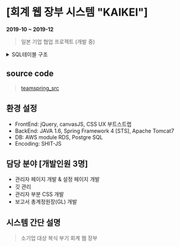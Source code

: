 # [회계 웹 장부 시스템 "KAIKEI"]
**2019-10 ~ 2019-12**
> 일본 기업 협업 프로젝트 (개발 중)
<details>
<summary>SQL테이블 구조</summary>
<div markdown="1">
<img src="https://user-images.githubusercontent.com/50703892/70388581-2c5b0300-19f7-11ea-960b-714c40267b73.png">
</div>
</details>

## source code
> [teamspring_src](https://github.com/CackaRoach/TeamSpring_src.git)

## 환경 설정
* FrontEnd: jQuery, canvasJS, CSS UX 부트스트랩
* BackEnd: JAVA 1.6, Spring Framework 4 [STS], Apache Tomcat7
* DB: AWS module RDS, Postgre SQL
* Encoding: SHIT-JS

## 담당 분야 [개발인원 3명]
* 관리자 페이지 개발 & 설정 페이지 개발
* 깃 관리
* 관리자 부분 CSS 개발
* 보고서 총계정원장(GL) 개발

## 시스템 간단 설명
> 소기업 대상 복식 부기 회계 웹 장부


